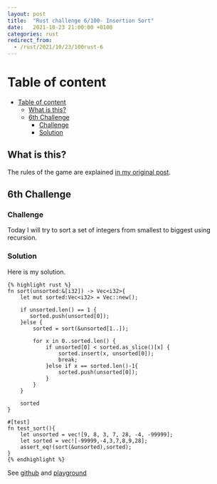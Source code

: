```yaml
---
layout: post
title:  "Rust challenge 6/100- Insertion Sort"
date:   2021-10-23 21:00:00 +0100
categories: rust
redirect_from:
  - /rust/2021/10/23/100rust-6
---
```



#  Table of content
<!-- MarkdownTOC autolink="true" -->

- [Table of content](#table-of-content)
	- [What is this?](#what-is-this)
	- [6th Challenge](#6th-challenge)
		- [Challenge](#challenge)
		- [Solution](#solution)

<!-- /MarkdownTOC -->

## What is this?

The rules of the game are explained [in my original post](https://maebli.github.io/rust/2021/10/18/100rust.html).

## 6th Challenge
### Challenge

Today I will try to sort a set of integers from smallest to biggest using recursion.


### Solution

Here is my solution.

	{% highlight rust %}
	fn sort(unsorted:&[i32]) -> Vec<i32>{
	    let mut sorted:Vec<i32> = Vec::new();

	    if unsorted.len() == 1 {
	       sorted.push(unsorted[0]);
	    }else {
	        sorted = sort(&unsorted[1..]);

	        for x in 0..sorted.len() {
	            if unsorted[0] < sorted.as_slice()[x] {
	                sorted.insert(x, unsorted[0]);
	                break;
	            }else if x == sorted.len()-1{
	                sorted.push(unsorted[0]);
	            }
	        }
	    }

	    sorted
	}

	#[test]
	fn test_sort(){
	    let unsorted = vec![9, 8, 3, 7, 28, -4, -99999];
	    let sorted = vec![-99999,-4,3,7,8,9,28];
	    assert_eq!(sort(&unsorted),sorted);
	}
	{% endhighlight %}

See [github](https://github.com/maebli/100rustsnippets/tree/master/sorter) and [playground](https://play.rust-lang.org/?version=stable&edition=2018&gist=eef058b0c37a02823a396c173354d526)
